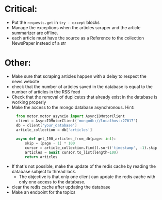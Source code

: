 # Critical:

* Put the `requests.get` in `try - except` blocks
* Manage the exceptions when the articles scraper and the article summarizer are offline.
* each article must have the source as a Reference to the collection NewsPaper instead of a str

# Other:

* Make sure that scraping articles happen with a delay to respect the news website
* check that the number of articles saved in the database is equal to the number of articles in the RSS feed
* Check that the removal of duplicates that already exist in the database is working properly
* Make the access to the mongo database asynchronous. Hint:
  ```Python
    from motor.motor_asyncio import AsyncIOMotorClient
    client = AsyncIOMotorClient('mongodb://localhost:27017')
    db = client['your_database']
    article_collection = db['articles']
    
    async def get_100_articles_from_db(page: int):
        skip = (page - 1) * 100
        cursor = article_collection.find().sort('timestamp', -1).skip(skip).limit(100)
        articles = await cursor.to_list(length=100)
        return articles
   ```
* If that's not possible, make the update of the redis cache by reading the database subject to thread lock.
  * The objective is that only one client can update the redis cache with only one access to the database.
* clear the redis cache after updating the database
* Make an endpoint for the topics
